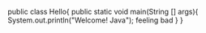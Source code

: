 public class Hello{
public static void main(String [] args){
System.out.println("Welcome! Java");
feeling bad
}
}
